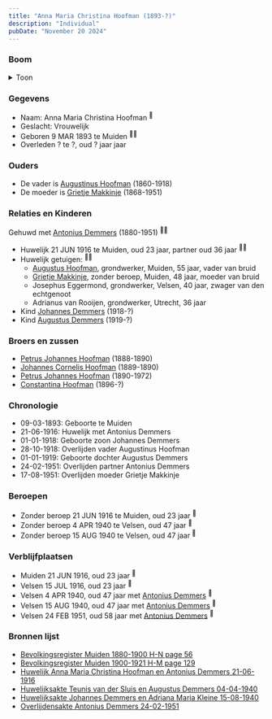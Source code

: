 ```yaml
---
title: "Anna Maria Christina Hoofman (1893-?)"
description: "Individual"
pubDate: "November 20 2024"
---
```


### Boom
<details><summary>Toon</summary>

![test](https://www.plantuml.com/plantuml/svg/bPHTRzem58Rl_IkEsejT8P5a488GBJ1WgqI7jdOtquISn2Kk_a2s8uGg_ljEm0Ksf97b9icnZy_ZyxxslNNKk58AObTShQcX4bAQhPP6boeVQQ4DE4ELnI6c72bupY3Z9XFiyCtascr1CfaoOmyXwvXXsctNZ9ojcWbgBRmH01XgapFpLF1ifPYrlPwaNFNx494T8HzWlYzboI7ZPb0kI-kuAYryrlf5KdK3rCAN9ZunmEquchGcGrpvxOKpaU-WrqrfkbsasZd1kdq8El1zFCTNkmbJGscvEPjgLwKG2whoHMQqjQb68im9E_1rz0H1Wicp4dUbaCq3JGrdxfN1ZAvmTw_iXDD1dCbm78sZV-24RHZClrKunwMluWGn39wdYDCAu0SJzXodrzsmFETgMSqBuU7v4TVkn7kgIKKLmQtWoy9jcH1wWsGxuflNQFWPnEEV0ZuJ0zLG49AZ74fHtBhX54Q5uPKoz48Ov3YgUhqZ2Sm6LKEIg7P3xk2kCikHoMd5qI2Vc9JemnD7KiSWKTChqi4FMTatfxA6Hpx2P3oyBaeO74H9WlP9bFXIb3_yVhcP86xLiHUMITvnQhRH5txG1LKOlonSxvXLP-N_2dkhlBik9bwpKy3tgk4RyDV_Fg7gI-CdtZned5_70NBFL8xtscy0)
</details>

### Gegevens
- Naam: Anna Maria Christina Hoofman <sup><a href="../s00013/" style="text-decoration:none" title="Bevolkingsregister Muiden 1880-1900 H-N page 56">:link:</a></sup>
- Geslacht: Vrouwelijk
- Geboren 9 MAR 1893 te Muiden <sup><a href="../s00013/" style="text-decoration:none" title="Bevolkingsregister Muiden 1880-1900 H-N page 56">:link:</a><a href="../s00012/" style="text-decoration:none" title="Bevolkingsregister Muiden 1900-1921 H-M page 129">:link:</a></sup>
- Overleden ? te ?, oud ? jaar jaar 

### Ouders
- De vader is [Augustinus Hoofman](../i00007/) (1860-1918)
- De moeder is [Grietje Makkinje](../i00008/) (1868-1951)

### Relaties en Kinderen

Gehuwd met [Antonius Demmers](../i00019/) (1880-1951) <sup><a href="../s00021/" style="text-decoration:none" title="Huwelijk Anna Maria Christina Hoofman en Antonius Demmers 21-06-1916">:link:</a><a href="../s00298/" style="text-decoration:none" title="Overlijdensakte Antonius Demmers 24-02-1951">:link:</a></sup>
- Huwelijk 21 JUN 1916 te Muiden, oud 23 jaar, partner oud 36 jaar <sup><a href="../s00021/" style="text-decoration:none" title="Huwelijk Anna Maria Christina Hoofman en Antonius Demmers 21-06-1916">:link:</a><a href="../s00298/" style="text-decoration:none" title="Overlijdensakte Antonius Demmers 24-02-1951">:link:</a></sup>
- Huwelijk getuigen:  <sup><a href="../s00021/" style="text-decoration:none" title="Huwelijk Anna Maria Christina Hoofman en Antonius Demmers 21-06-1916">:link:</a><a href="../s00298/" style="text-decoration:none" title="Overlijdensakte Antonius Demmers 24-02-1951">:link:</a></sup>
  - [Augustus Hoofman](../i00007/), grondwerker, Muiden, 55 jaar, vader van bruid
  - [Grietje Makkinje](../i00008/), zonder beroep, Muiden, 48 jaar, moeder van bruid
  - Josephus Eggermond, grondwerker, Velsen, 40 jaar, zwager van den echtgenoot
  - Adrianus van Rooijen, grondwerker, Utrecht, 36 jaar
- Kind [Johannes Demmers](../i00177/) (1918-?)
- Kind [Augustus Demmers](../i00175/) (1919-?)

### Broers en zussen
- [Petrus Johannes Hoofman](../i00015/) (1888-1890)
- [Johannes Cornelis Hoofman](../i00016/) (1889-1890)
- [Petrus Johannes Hoofman](../i00005/) (1890-1972)
- [Constantina Hoofman](../i00011/) (1896-?)

### Chronologie
- 09-03-1893: Geboorte te Muiden
- 21-06-1916: Huwelijk met Antonius Demmers
- 01-01-1918: Geboorte zoon Johannes Demmers
- 28-10-1918: Overlijden vader Augustinus Hoofman
- 01-01-1919: Geboorte dochter Augustus Demmers
- 24-02-1951: Overlijden partner Antonius Demmers
- 17-08-1951: Overlijden moeder Grietje Makkinje

### Beroepen
- Zonder beroep 21 JUN 1916 te Muiden, oud 23 jaar <sup><a href="../s00021/" style="text-decoration:none" title="Huwelijk Anna Maria Christina Hoofman en Antonius Demmers 21-06-1916">:link:</a></sup>
- Zonder beroep 4 APR 1940 te Velsen, oud 47 jaar <sup><a href="../s00270/" style="text-decoration:none" title="Huwelijksakte Teunis van der Sluis en Augustus Demmers 04-04-1940 ">:link:</a></sup>
- Zonder beroep 15 AUG 1940 te Velsen, oud 47 jaar <sup><a href="../s00277/" style="text-decoration:none" title="Huwelijksakte Johannes Demmers en Adriana Maria Kleine 15-08-1940 ">:link:</a></sup>

### Verblijfplaatsen
- Muiden  21 JUN 1916, oud 23 jaar  <sup><a href="../s00021/" style="text-decoration:none" title="Huwelijk Anna Maria Christina Hoofman en Antonius Demmers 21-06-1916">:link:</a></sup>
- Velsen  15 JUL 1916, oud 23 jaar  <sup><a href="../s00012/" style="text-decoration:none" title="Bevolkingsregister Muiden 1900-1921 H-M page 129">:link:</a></sup>
- Velsen  4 APR 1940, oud 47 jaar met [Antonius Demmers](../i00019/) <sup><a href="../s00270/" style="text-decoration:none" title="Huwelijksakte Teunis van der Sluis en Augustus Demmers 04-04-1940 ">:link:</a></sup>
- Velsen  15 AUG 1940, oud 47 jaar met [Antonius Demmers](../i00019/) <sup><a href="../s00277/" style="text-decoration:none" title="Huwelijksakte Johannes Demmers en Adriana Maria Kleine 15-08-1940 ">:link:</a></sup>
- Velsen  24 FEB 1951, oud 58 jaar met [Antonius Demmers](../i00019/) <sup><a href="../s00298/" style="text-decoration:none" title="Overlijdensakte Antonius Demmers 24-02-1951">:link:</a></sup>

### Bronnen lijst
- [Bevolkingsregister Muiden 1880-1900 H-N page 56](../s00013/)
- [Bevolkingsregister Muiden 1900-1921 H-M page 129](../s00012/)
- [Huwelijk Anna Maria Christina Hoofman en Antonius Demmers 21-06-1916](../s00021/)
- [Huwelijksakte Teunis van der Sluis en Augustus Demmers 04-04-1940 ](../s00270/)
- [Huwelijksakte Johannes Demmers en Adriana Maria Kleine 15-08-1940 ](../s00277/)
- [Overlijdensakte Antonius Demmers 24-02-1951](../s00298/)